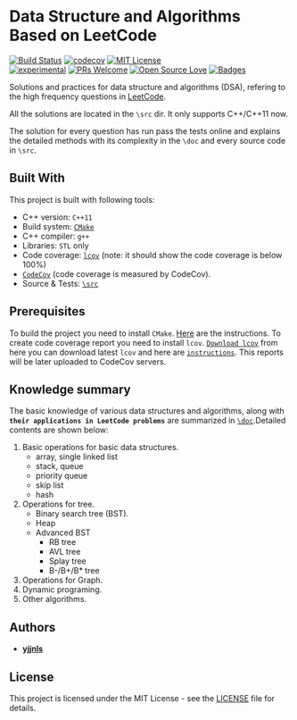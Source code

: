 # Data Structure and Algorithms Based on LeetCode

[![Build Status][travis-badge]][travis-link]
[![codecov][codecov-badge]][codecov-link]
[![MIT License][license-badge]](LICENSE.md)  
[![experimental](http://badges.github.io/stability-badges/dist/experimental.svg)](http://github.com/badges/stability-badges)
[![PRs Welcome](https://img.shields.io/badge/PRs-welcome-brightgreen.svg)](http://makeapullrequest.com)
[![Open Source Love](https://badges.frapsoft.com/os/v1/open-source.svg?v=103)](https://github.com/ellerbrock/open-source-badges/)
[![Badges](http://img.shields.io/:badges-8/8-ff6799.svg)](https://github.com/badges/badgerbadgerbadger)

Solutions and practices for data structure and algorithms (DSA), refering to the high frequency questions in [LeetCode](https://leetcode.com/problemset/all/).  

All the solutions are located in the `\src` dir. It only supports C++/C++11 now.    

The solution for every question has run pass the tests online and explains the detailed methods with its complexity in the `\doc` and every source code in `\src`.

## Built With

This project is built with following tools: 

-   C++ version: `C++11`
-   Build system: [`CMake`](https://cmake.org/)
-   C++ compiler: `g++`
-   Libraries: `STL` only
-   Code coverage: [`lcov`](http://ltp.sourceforge.net/coverage/lcov.php) (note: it should show the code coverage is below 100%)
-   [`CodeCov`](https://codecov.io/) (code coverage is measured by CodeCov).
-   Source & Tests: [`\src`](https://github.com/yjjnls/LeetCode/tree/master/src)

## Prerequisites

To build the project you need to install `CMake`. [Here](https://cmake.org/install/) are the instructions. To create code coverage report you need to install `lcov`. [`Download lcov`](http://ltp.sourceforge.net/coverage/lcov.php) from here you can download latest `lcov` and here are [`instructions`](http://ltp.sourceforge.net/coverage/lcov/readme.php). This reports will be later uploaded to CodeCov servers.

## Knowledge summary

The basic knowledge of various data structures and algorithms, along with **`their applications in LeetCode problems`** are summarized in [`\doc`](https://github.com/yjjnls/LeetCode/tree/master/doc).Detailed contents are shown below:  

1.  Basic operations for basic data structures.
    -   array, single linked list
    -   stack, queue
    -   priority queue
    -   skip list
    -   hash 
2.  Operations for tree.
    -   Binary search tree (BST).
    -   Heap
    -   Advanced BST
        -   RB tree
        -   AVL tree
        -   Splay tree
        -   B-/B+/B\* tree
3.  Operations for Graph.
4.  Dynamic programing.
5.  Other algorithms.

## Authors

-   [**yjjnls**](https://github.com/yjjnls)

## License

This project is licensed under the MIT License - see the [LICENSE](https://github.com/RokKos/classes-c-/blob/master/LICENSE) file for details.

[travis-badge]: https://travis-ci.org/yjjnls/LeetCode.svg?branch=master
[travis-link]: https://travis-ci.org/yjjnls/LeetCode

[codecov-badge]:   https://codecov.io/gh/yjjnls/LeetCode/branch/master/graph/badge.svg
[codecov-link]:    https://codecov.io/gh/yjjnls/LeetCode

[license-badge]: https://img.shields.io/badge/license-MIT-007EC7.svg


